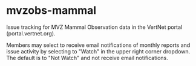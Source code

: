 mvzobs-mammal
=============

Issue tracking for MVZ Mammal Observation data in the VertNet portal (portal.vertnet.org).

Members may select to receive email notifications of monthly reports and issue activity by selecting to "Watch" in the upper right corner dropdown. The default is to "Not Watch" and not receive email notifications.
